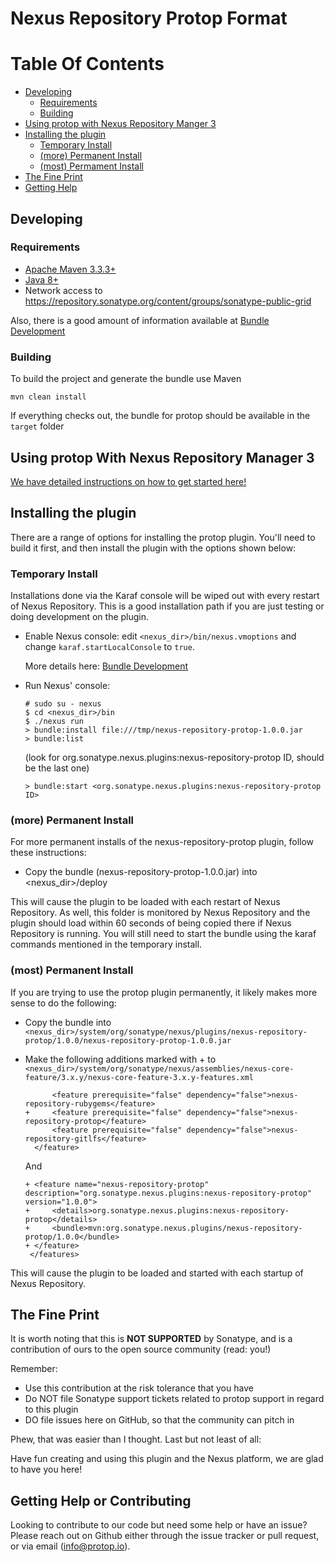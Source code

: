 # Nexus Repository Protop Format

# Table Of Contents
* [Developing](#developing)
   * [Requirements](#requirements)
   * [Building](#building)
* [Using protop with Nexus Repository Manger 3](#using-protop-with-nexus-repository-manager-3)
* [Installing the plugin](#installing-the-plugin)
   * [Temporary Install](#temporary-install)
   * [(more) Permanent Install](#more-permanent-install)
   * [(most) Permament Install](#most-permanent-install)
* [The Fine Print](#the-fine-print)
* [Getting Help](#getting-help)

## Developing

### Requirements

* [Apache Maven 3.3.3+](https://maven.apache.org/install.html)
* [Java 8+](http://www.oracle.com/technetwork/java/javase/downloads/jdk8-downloads-2133151.html)
* Network access to https://repository.sonatype.org/content/groups/sonatype-public-grid

Also, there is a good amount of information available at [Bundle Development](https://help.sonatype.com/display/NXRM3/Bundle+Development)

### Building

To build the project and generate the bundle use Maven

    mvn clean install

If everything checks out, the bundle for protop should be available in the `target` folder

## Using protop With Nexus Repository Manager 3

[We have detailed instructions on how to get started here!](docs/PROTOP_USER_DOCUMENTATION.md)

## Installing the plugin

There are a range of options for installing the protop plugin. You'll need to build it first, and
then install the plugin with the options shown below:

### Temporary Install

Installations done via the Karaf console will be wiped out with every restart of Nexus Repository. This is a
good installation path if you are just testing or doing development on the plugin.

* Enable Nexus console: edit `<nexus_dir>/bin/nexus.vmoptions` and change `karaf.startLocalConsole`  to `true`.

  More details here: [Bundle Development](https://help.sonatype.com/display/NXRM3/Bundle+Development+Overview)

* Run Nexus' console:
  ```
  # sudo su - nexus
  $ cd <nexus_dir>/bin
  $ ./nexus run
  > bundle:install file:///tmp/nexus-repository-protop-1.0.0.jar
  > bundle:list
  ```
  (look for org.sonatype.nexus.plugins:nexus-repository-protop ID, should be the last one)
  ```
  > bundle:start <org.sonatype.nexus.plugins:nexus-repository-protop ID>
  ```

### (more) Permanent Install

For more permanent installs of the nexus-repository-protop plugin, follow these instructions:

* Copy the bundle (nexus-repository-protop-1.0.0.jar) into <nexus_dir>/deploy

This will cause the plugin to be loaded with each restart of Nexus Repository. As well, this folder is monitored
by Nexus Repository and the plugin should load within 60 seconds of being copied there if Nexus Repository
is running. You will still need to start the bundle using the karaf commands mentioned in the temporary install.

### (most) Permanent Install

If you are trying to use the protop plugin permanently, it likely makes more sense to do the following:

* Copy the bundle into `<nexus_dir>/system/org/sonatype/nexus/plugins/nexus-repository-protop/1.0.0/nexus-repository-protop-1.0.0.jar`
* Make the following additions marked with + to `<nexus_dir>/system/org/sonatype/nexus/assemblies/nexus-core-feature/3.x.y/nexus-core-feature-3.x.y-features.xml`

   ```
         <feature prerequisite="false" dependency="false">nexus-repository-rubygems</feature>
   +     <feature prerequisite="false" dependency="false">nexus-repository-protop</feature>
         <feature prerequisite="false" dependency="false">nexus-repository-gitlfs</feature>
     </feature>
   ```
   And
   ```
   + <feature name="nexus-repository-protop" description="org.sonatype.nexus.plugins:nexus-repository-protop" version="1.0.0">
   +     <details>org.sonatype.nexus.plugins:nexus-repository-protop</details>
   +     <bundle>mvn:org.sonatype.nexus.plugins/nexus-repository-protop/1.0.0</bundle>
   + </feature>
    </features>
   ```
This will cause the plugin to be loaded and started with each startup of Nexus Repository.

## The Fine Print

It is worth noting that this is **NOT SUPPORTED** by Sonatype, and is a contribution of ours
to the open source community (read: you!)

Remember:

* Use this contribution at the risk tolerance that you have
* Do NOT file Sonatype support tickets related to protop support in regard to this plugin
* DO file issues here on GitHub, so that the community can pitch in

Phew, that was easier than I thought. Last but not least of all:

Have fun creating and using this plugin and the Nexus platform, we are glad to have you here!

## Getting Help or Contributing

Looking to contribute to our code but need some help or have an issue? Please reach out
on Github either through the issue tracker or pull request, or via email (info@protop.io).
